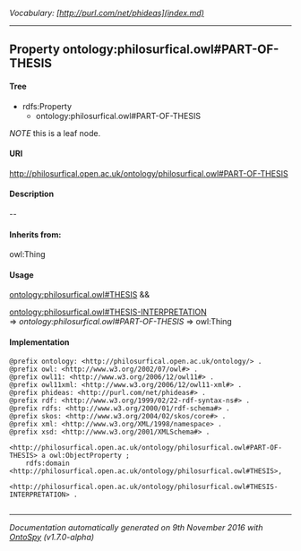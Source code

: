 _Vocabulary: [http://purl.com/net/phideas](index.md)_ 

---	
	




    


## Property ontology:philosurfical.owl#PART-OF-THESIS


#### Tree

* rdfs:Property
    * ontology:philosurfical.owl#PART-OF-THESIS





*NOTE* this is a leaf node.


#### URI
http://philosurfical.open.ac.uk/ontology/philosurfical.owl#PART-OF-THESIS

#### Description
--


#### Inherits from:
owl:Thing



#### Usage


[ontology:philosurfical.owl#THESIS](class-ontologyphilosurficalowlthesis.md) &amp;&amp;  

[ontology:philosurfical.owl#THESIS-INTERPRETATION](class-ontologyphilosurficalowlthesis-interpretation.md) 
=&gt;&nbsp;_ontology:philosurfical.owl#PART-OF-THESIS_&nbsp;=&gt;&nbsp;owl:Thing

#### Implementation
```
@prefix ontology: <http://philosurfical.open.ac.uk/ontology/> .
@prefix owl: <http://www.w3.org/2002/07/owl#> .
@prefix owl11: <http://www.w3.org/2006/12/owl11#> .
@prefix owl11xml: <http://www.w3.org/2006/12/owl11-xml#> .
@prefix phideas: <http://purl.com/net/phideas#> .
@prefix rdf: <http://www.w3.org/1999/02/22-rdf-syntax-ns#> .
@prefix rdfs: <http://www.w3.org/2000/01/rdf-schema#> .
@prefix skos: <http://www.w3.org/2004/02/skos/core#> .
@prefix xml: <http://www.w3.org/XML/1998/namespace> .
@prefix xsd: <http://www.w3.org/2001/XMLSchema#> .

<http://philosurfical.open.ac.uk/ontology/philosurfical.owl#PART-OF-THESIS> a owl:ObjectProperty ;
    rdfs:domain <http://philosurfical.open.ac.uk/ontology/philosurfical.owl#THESIS>,
        <http://philosurfical.open.ac.uk/ontology/philosurfical.owl#THESIS-INTERPRETATION> .


```










---

_Documentation automatically generated on 9th November 2016 with [OntoSpy](http://ontospy.readthedocs.org/ "Open") (v1.7.0-alpha)_